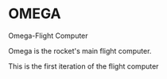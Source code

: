 # OMEGA
Omega-Flight Computer

Omega is the rocket's main flight computer.

This is the first iteration of the flight computer 

